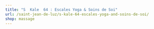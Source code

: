 ```yaml
---
title: "S  Kale  64 : Escales Yoga & Soins de Soi"
url: /saint-jean-de-luz/s-kale-64-escales-yoga-and-soins-de-soi/
shop: massage
---
```

